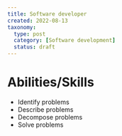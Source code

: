 ```yaml
---
title: Software developer
created: 2022-08-13
taxonomy:
  type: post
  category: [Software development]
  status: draft
---
```


# Abilities/Skills
* Identify problems
* Describe problems
* Decompose problems
* Solve problems
